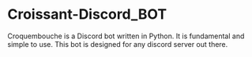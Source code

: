 # Croissant-Discord_BOT
Croquembouche is a Discord bot written in Python. It is fundamental and simple to use. This bot is designed for any discord server out there.
